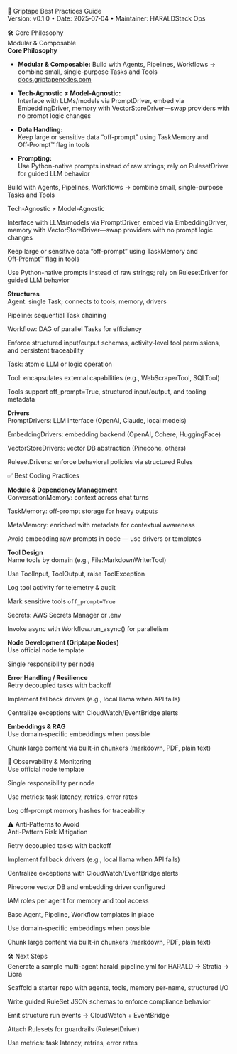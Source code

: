 📘 Griptape Best Practices Guide  
Version: v0.1.0 • Date: 2025‑07‑04 • Maintainer: HARALDStack Ops

🛠️ Core Philosophy  
Modular & Composable  
**Core Philosophy**  
- **Modular & Composable:** Build with Agents, Pipelines, Workflows → combine small, single-purpose Tasks and Tools  
    [docs.griptapenodes.com](https://docs.griptapenodes.com)  

- **Tech-Agnostic ≠ Model-Agnostic:**  
    Interface with LLMs/models via PromptDriver, embed via EmbeddingDriver, memory with VectorStoreDriver—swap providers with no prompt logic changes  

- **Data Handling:**  
    Keep large or sensitive data “off-prompt” using TaskMemory and Off‑Prompt™ flag in tools  

- **Prompting:**  
    Use Python-native prompts instead of raw strings; rely on RulesetDriver for guided LLM behavior  

Build with Agents, Pipelines, Workflows → combine small, single-purpose Tasks and Tools  

Tech-Agnostic ≠ Model-Agnostic

Interface with LLMs/models via PromptDriver, embed via EmbeddingDriver, memory with VectorStoreDriver—swap providers with no prompt logic changes 

Keep large or sensitive data “off-prompt” using TaskMemory and Off‑Prompt™ flag in tools  

Use Python-native prompts instead of raw strings; rely on RulesetDriver for guided LLM behavior  

**Structures**  
Agent: single Task; connects to tools, memory, drivers

Pipeline: sequential Task chaining

Workflow: DAG of parallel Tasks for efficiency  

Enforce structured input/output schemas, activity-level tool permissions, and persistent traceability  

Task: atomic LLM or logic operation

Tool: encapsulates external capabilities (e.g., WebScraperTool, SQLTool)

Tools support off_prompt=True, structured input/output, and tooling metadata  

**Drivers**  
PromptDrivers: LLM interface (OpenAI, Claude, local models)

EmbeddingDrivers: embedding backend (OpenAI, Cohere, HuggingFace)

VectorStoreDrivers: vector DB abstraction (Pinecone, others)

RulesetDrivers: enforce behavioral policies via structured Rules  

✅ Best Coding Practices

**Module & Dependency Management**  
ConversationMemory: context across chat turns

TaskMemory: off‑prompt storage for heavy outputs

MetaMemory: enriched with metadata for contextual awareness  

Avoid embedding raw prompts in code — use drivers or templates

**Tool Design**  
Name tools by domain (e.g., File:MarkdownWriterTool)

Use ToolInput, ToolOutput, raise ToolException

Log tool activity for telemetry & audit

Mark sensitive tools `off_prompt=True`  

Secrets: AWS Secrets Manager or .env

Invoke async with Workflow.run_async() for parallelism

**Node Development (Griptape Nodes)**  
Use official node template  


Single responsibility per node

**Error Handling / Resilience**  
Retry decoupled tasks with backoff

Implement fallback drivers (e.g., local llama when API fails)  

Centralize exceptions with CloudWatch/EventBridge alerts

**Embeddings & RAG**  
Use domain‑specific embeddings when possible  

Chunk large content via built-in chunkers (markdown, PDF, plain text)  

🧪 Observability & Monitoring  
Use official node template  


Single responsibility per node

Use metrics: task latency, retries, error rates

Log off-prompt memory hashes for traceability

⚠️ Anti‑Patterns to Avoid  
Anti-Pattern	Risk Mitigation

Retry decoupled tasks with backoff

Implement fallback drivers (e.g., local llama when API fails)  

Centralize exceptions with CloudWatch/EventBridge alerts

Pinecone vector DB and embedding driver configured

IAM roles per agent for memory and tool access

Base Agent, Pipeline, Workflow templates in place

Use domain‑specific embeddings when possible  

Chunk large content via built-in chunkers (markdown, PDF, plain text)   

🛠️ Next Steps  
Generate a sample multi-agent harald_pipeline.yml for HARALD → Stratia → Liora

Scaffold a starter repo with agents, tools, memory per-name, structured I/O

Write guided RuleSet JSON schemas to enforce compliance behavior

Emit structure run events → CloudWatch + EventBridge

Attach Rulesets for guardrails (RulesetDriver)  

Use metrics: task latency, retries, error rates

